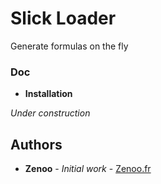 # Slick Loader

Generate formulas on the fly

### Doc

* **Installation**

*Under construction*

## Authors

* **Zenoo** - *Initial work* - [Zenoo.fr](http://zenoo.fr)
